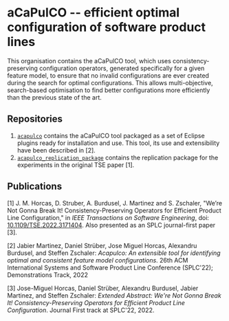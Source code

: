 # aCaPulCO -- efficient optimal configuration of software product lines

This organisation contains the aCaPulCO tool, which uses consistency-preserving configuration operators, generated specifically for a given feature model, to ensure that no invalid configurations are ever created during the search for optimal configurations. This allows multi-objective, search-based optimisation to find better configurations more efficiently than the previous state of the art.

## Repositories

1. [`acapulco`](https://github.com/acapulco-spl/acapulco) contains the aCaPulCO tool packaged as a set of Eclipse plugins ready for installation and use. This tool, its use and extensibility have been described in [2].
2. [`acapulco_replication_package`](https://github.com/acapulco-spl/acapulco_replication_package) contains the replication package for the experiments in the original TSE paper [1].

## Publications

[1] J. M. Horcas, D. Struber, A. Burdusel, J. Martinez and S. Zschaler, "We’re Not Gonna Break It! Consistency-Preserving Operators for Efficient Product Line Configuration," in *IEEE Transactions on Software Engineering*, doi: [10.1109/TSE.2022.3171404](https://doi.org/10.1109/TSE.2022.3171404). Also presented as an SPLC journal-first paper [3].

[2] Jabier Martinez, Daniel Strüber, Jose Miguel Horcas, Alexandru Burdusel, and Steffen Zschaler: *Acapulco: An extensible tool for identifying optimal and consistent feature model configurations*. 26th ACM International Systems and Software Product Line Conference (SPLC'22); Demonstrations Track, 2022

[3] Jose-Miguel Horcas, Daniel Strüber, Alexandru Burdusel, Jabier Martinez, and Steffen Zschaler: *Extended Abstract: We're Not Gonna Break It! Consistency-Preserving Operators for Efficient Product Line Configuration*. Journal First track at SPLC'22, 2022. 
